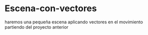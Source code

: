 # Escena-con-vectores
haremos una pequeña escena aplicando vectores en el movimiento partiendo del proyecto anterior
